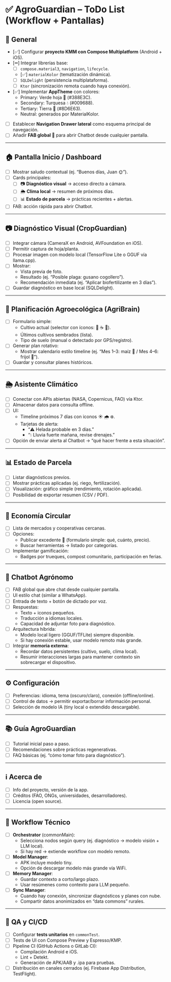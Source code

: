# ✅ AgroGuardian – ToDo List (Workflow + Pantallas)

## 🌱 General
- [✅] Configurar **proyecto KMM con Compose Multiplatform** (Android + iOS).
- [➖] Integrar librerías base:
    - [ ] `compose.material3`, `navigation`, `lifecycle`.
    - [✅] `materialKolor` (tematización dinámica).
    - [ ] `SQLDelight` (persistencia multiplataforma).
    - [ ] `Ktor` (sincronización remota cuando haya conexión).
- [✅] Implementar **AppTheme** con colores:
    - Primary: Verde hoja 🌿 (#388E3C).
    - Secondary: Turquesa 💧 (#009688).
    - Tertiary: Tierra 🌾 (#8D6E63).
    - Neutral: generados por MaterialKolor.
- [ ] Establecer **Navigation Drawer lateral** como esquema principal de navegación.
- [ ] Añadir **FAB global 💬** para abrir Chatbot desde cualquier pantalla.

---

## 🏠 Pantalla Inicio / Dashboard
- [ ] Mostrar saludo contextual (ej. “Buenos días, Juan 🌞”).
- [ ] Cards principales:
    - [ ] 📷 **Diagnóstico visual** → acceso directo a cámara.
    - [ ] 🌦️ **Clima local** → resumen de próximos días.
    - [ ] 📊 **Estado de parcela** → prácticas recientes + alertas.
- [ ] FAB: acción rápida para abrir Chatbot.

---

## 📷 Diagnóstico Visual (CropGuardian)
- [ ] Integrar cámara (CameraX en Android, AVFoundation en iOS).
- [ ] Permitir captura de hoja/planta.
- [ ] Procesar imagen con modelo local (TensorFlow Lite o GGUF vía llama.cpp).
- [ ] Mostrar:
    - Vista previa de foto.
    - Resultado (ej. “Posible plaga: gusano cogollero”).
    - Recomendación inmediata (ej. “Aplicar biofertilizante en 3 días”).
- [ ] Guardar diagnóstico en base local (SQLDelight).

---

## 🧮 Planificación Agroecológica (AgriBrain)
- [ ] Formulario simple:
    - Cultivo actual (selector con íconos: 🌽 ☕ 🌾).
    - Últimos cultivos sembrados (lista).
    - Tipo de suelo (manual o detectado por GPS/registro).
- [ ] Generar plan rotativo:
    - Mostrar calendario estilo timeline (ej. “Mes 1–3: maíz 🌽 / Mes 4–6: frijol 🌱”).
- [ ] Guardar y consultar planes históricos.

---

## 🌦️ Asistente Climático
- [ ] Conectar con APIs abiertas (NASA, Copernicus, FAO) vía Ktor.
- [ ] Almacenar datos para consulta offline.
- [ ] UI:
    - Timeline próximos 7 días con iconos ☀️ 🌧️ ❄️.
    - Tarjetas de alerta:
        - “⚠️ Helada probable en 3 días.”
        - “💧 Lluvia fuerte mañana, revise drenajes.”
- [ ] Opción de enviar alerta al Chatbot → “qué hacer frente a esta situación”.

---

## 📊 Estado de Parcela
- [ ] Listar diagnósticos previos.
- [ ] Mostrar prácticas aplicadas (ej. riego, fertilización).
- [ ] Visualización: gráfico simple (rendimiento, rotación aplicada).
- [ ] Posibilidad de exportar resumen (CSV / PDF).

---

## 🔁 Economía Circular
- [ ] Lista de mercados y cooperativas cercanas.
- [ ] Opciones:
    - Publicar excedente 🌽 (formulario simple: qué, cuánto, precio).
    - Buscar herramientas → listado por categorías.
- [ ] Implementar gamificación:
    - Badges por trueques, compost comunitario, participación en ferias.

---

## 💬 Chatbot Agrónomo
- [ ] FAB global que abre chat desde cualquier pantalla.
- [ ] UI estilo chat (similar a WhatsApp).
- [ ] Entrada de texto + botón de dictado por voz.
- [ ] Respuestas:
    - Texto + iconos pequeños.
    - Traducción a idiomas locales.
    - Capacidad de adjuntar foto para diagnóstico.
- [ ] Arquitectura híbrida:
    - Modelo local ligero (GGUF/TFLite) siempre disponible.
    - Si hay conexión estable, usar modelo remoto más grande.
- [ ] Integrar **memoria externa**:
    - Recordar datos persistentes (cultivo, suelo, clima local).
    - Resumir interacciones largas para mantener contexto sin sobrecargar el dispositivo.

---

## ⚙️ Configuración
- [ ] Preferencias: idioma, tema (oscuro/claro), conexión (offline/online).
- [ ] Control de datos → permitir exportar/borrar información personal.
- [ ] Selección de modelo IA (tiny local o extendido descargable).

---

## 📚 Guía AgroGuardian
- [ ] Tutorial inicial paso a paso.
- [ ] Recomendaciones sobre prácticas regenerativas.
- [ ] FAQ básicas (ej. “cómo tomar foto para diagnóstico”).

---

## ℹ️ Acerca de
- [ ] Info del proyecto, versión de la app.
- [ ] Créditos (FAO, ONGs, universidades, desarrolladores).
- [ ] Licencia (open source).

---

## 🧩 Workflow Técnico
- [ ] **Orchestrator** (commonMain):
    - Selecciona nodos según query (ej. diagnóstico → modelo visión + LLM local).
    - Si hay red → extiende workflow con modelo remoto.
- [ ] **Model Manager**:
    - APK incluye modelo tiny.
    - Opción de descargar modelo más grande vía WiFi.
- [ ] **Memory Manager**:
    - Guardar contexto a corto/largo plazo.
    - Usar resúmenes como contexto para LLM pequeño.
- [ ] **Sync Manager**:
    - Cuando hay conexión, sincronizar diagnósticos y planes con nube.
    - Compartir datos anonimizados en “data commons” rurales.

---

## 🔬 QA y CI/CD
- [ ] Configurar **tests unitarios** en `commonTest`.
- [ ] Tests de UI con Compose Preview y Espresso/KMP.
- [ ] Pipeline CI (GitHub Actions o GitLab CI):
    - Compilación Android e iOS.
    - Lint + Detekt.
    - Generación de APK/AAB y .ipa para pruebas.
- [ ] Distribución en canales cerrados (ej. Firebase App Distribution, TestFlight).